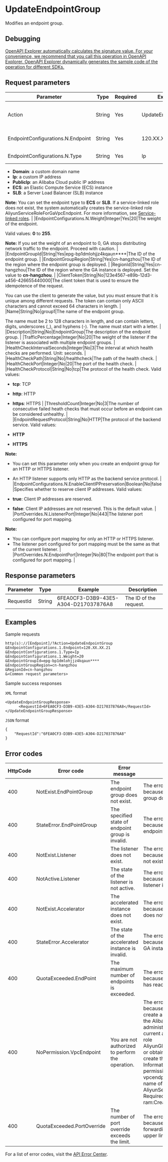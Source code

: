 # UpdateEndpointGroup

Modifies an endpoint group.

## Debugging

[OpenAPI Explorer automatically calculates the signature value. For your convenience, we recommend that you call this operation in OpenAPI Explorer. OpenAPI Explorer dynamically generates the sample code of the operation for different SDKs.](https://api.aliyun.com/#product=Ga&api=UpdateEndpointGroup&type=RPC&version=2019-11-20)

## Request parameters

|Parameter|Type|Required|Example|Description|
|---------|----|--------|-------|-----------|
|Action|String|Yes|UpdateEndpointGroup|The operation that you want to perform. Set the value to **UpdateEndpointGroup**. |
|EndpointConfigurations.N.Endpoint|String|Yes|120.XX.XX.21|The IP address or domain name of the endpoint. |
|EndpointConfigurations.N.Type|String|Yes|Ip|The type of the endpoint. Valid values:

 -   **Domain**: a custom domain name
-   **Ip**: a custom IP address
-   **PublicIp**: an Alibaba Cloud public IP address
-   **ECS**: an Elastic Compute Service \(ECS\) instance
-   **SLB**: a Server Load Balancer \(SLB\) instance

 **Note:** You can set the endpoint type to **ECS** or **SLB**. If a service-linked role does not exist, the system automatically creates the service-linked role AliyunServiceRoleForGaVpcEndpoint. For more information, see [Service-linked roles](~~178360~~). |
|EndpointConfigurations.N.Weight|Integer|Yes|20|The weight of the endpoint.

 Valid values: **0** to **255**.

 **Note:** If you set the weight of an endpoint to 0, GA stops distributing network traffic to the endpoint. Proceed with caution. |
|EndpointGroupId|String|Yes|epg-bp1dmlohjjz4kqaun\*\*\*\*|The ID of the endpoint group. |
|EndpointGroupRegion|String|Yes|cn-hangzhou|The ID of the region where the endpoint group is deployed. |
|RegionId|String|Yes|cn-hangzhou|The ID of the region where the GA instance is deployed. Set the value to **cn-hangzhou**. |
|ClientToken|String|No|123e4567-e89b-12d3-a456-426655440000|The client token that is used to ensure the idempotence of the request.

 You can use the client to generate the value, but you must ensure that it is unique among different requests. The token can contain only ASCII characters and cannot exceed 64 characters in length. |
|Name|String|No|group1|The name of the endpoint group.

 The name must be 2 to 128 characters in length, and can contain letters, digits, underscores \(\_\), and hyphens \(-\). The name must start with a letter. |
|Description|String|No|EndpointGroup|The description of the endpoint group. |
|TrafficPercentage|Integer|No|20|The weight of the listener if the listener is associated with multiple endpoint groups. |
|HealthCheckIntervalSeconds|Integer|No|3|The interval at which health checks are performed. Unit: seconds. |
|HealthCheckPath|String|No|/healthcheck|The path of the health check. |
|HealthCheckPort|Integer|No|20|The port of the health check. |
|HealthCheckProtocol|String|No|tcp|The protocol of the health check. Valid values:

 -   **tcp**: TCP
-   **http**: HTTP
-   **https**: HTTPS |
|ThresholdCount|Integer|No|3|The number of consecutive failed heath checks that must occur before an endpoint can be considered unhealthy. |
|EndpointRequestProtocol|String|No|HTTP|The protocol of the backend service. Valid values:

 -   **HTTP**
-   **HTTPS**

 **Note:**

-   You can set this parameter only when you create an endpoint group for an HTTP or HTTPS listener.
-   An HTTP listener supports only HTTP as the backend service protocol. |
|EndpointConfigurations.N.EnableClientIPPreservation|Boolean|No|false|Specifies whether to reserve client IP addresses. Valid values:

 -   **true**: Client IP addresses are reserved.
-   **false**: Client IP addresses are not reserved. This is the default value. |
|PortOverrides.N.ListenerPort|Integer|No|443|The listener port configured for port mapping.

 **Note:**

-   You can configure port mapping for only an HTTP or HTTPS listener.
-   The listener port configured for port mapping must be the same as that of the current listener. |
|PortOverrides.N.EndpointPort|Integer|No|80|The endpoint port that is configured for port mapping. |

## Response parameters

|Parameter|Type|Example|Description|
|---------|----|-------|-----------|
|RequestId|String|6FEA0CF3-D3B9-43E5-A304-D217037876A8|The ID of the request. |

## Examples

Sample requests

```
http(s)://[Endpoint]/?Action=UpdateEndpointGroup
&EndpointConfigurations.1.Endpoint=120.XX.XX.21
&EndpointConfigurations.1.Type=Ip
&EndpointConfigurations.1.Weight=20
&EndpointGroupId=epg-bp1dmlohjjz4kqaun****
&EndpointGroupRegion=cn-hangzhou
&RegionId=cn-hangzhou
&<Common request parameters>
```

Sample success responses

`XML` format

```
<UpdateEndpointGroupResponse>
      <RequestId>6FEA0CF3-D3B9-43E5-A304-D217037876A8</RequestId>
</UpdateEndpointGroupResponse>
```

`JSON` format

```
{
	"RequestId":"6FEA0CF3-D3B9-43E5-A304-D217037876A8"
}
```

## Error codes

|HttpCode|Error code|Error message|Description|
|--------|----------|-------------|-----------|
|400|NotExist.EndPointGroup|The endpoint group does not exist.|The error message returned because the specified endpoint group does not exist.|
|400|StateError.EndPointGroup|The specified state of endpoint group is invalid.|The error message returned because the state of the specified endpoint group is invalid.|
|400|NotExist.Listener|The listener does not exist.|The error message returned because the specified listener does not exist.|
|400|NotActive.Listener|The state of the listener is not active.|The error message returned because the state of the specified listener is unstable.|
|400|NotExist.Accelerator|The accelerated instance does not exist.|The error message returned because the specified GA instance does not exist.|
|400|StateError.Accelerator|The state of the accelerated instance is invalid.|The error message returned because the state of the specified GA instance is invalid.|
|400|QuotaExceeded.EndPoint|The maximum number of endpoints is exceeded.|The error message returned because the number of endpoints has reached the upper limit.|
|400|NoPermission.VpcEndpoint|You are not authorized to perform the operation.|The error message returned because you are unauthorized to create a service-linked role. Contact the Alibaba Cloud account or administrator to authorize your current account the service-linked role AliyunGlobalAccelerationFullAccess or obtain the custom permissions to create the service-linked role. Information about custom permissions: ServiceName: vpcendpoint.ga.aliyuncs.com The name of the service-linked role: AliyunServiceRoleForGaVpcEndpoint Required permission: ram:CreateServiceLinkedRole|
|400|QuotaExceeded.PortOverride|The number of port override exceeds the limit.|The error message returned because the number of port forwarding times has reached the upper limit.|

For a list of error codes, visit the [API Error Center](https://error-center.alibabacloud.com/status/product/Ga).

